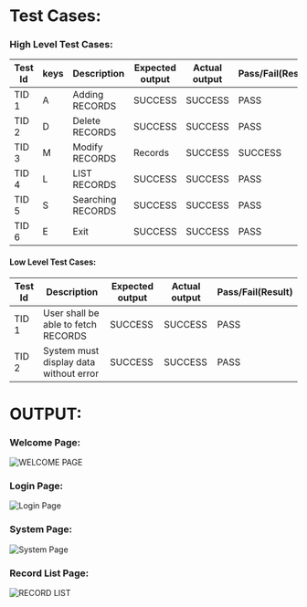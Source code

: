 # Test Cases:

### High Level Test Cases:
| Test Id |	keys |	Description |	Expected output |	Actual output |	Pass/Fail(Result) |
|------|------|------|------|------|------|
| TID 1 | A | Adding RECORDS | SUCCESS |	SUCCESS |	PASS 
| TID 2 |	D	| Delete RECORDS|	SUCCESS	| SUCCESS	 | PASS
| TID 3	| M	| Modify RECORDS | Records |	SUCCESS |	SUCCESS	|PASS
| TID 4 |	L	| LIST RECORDS	| SUCCESS	| SUCCESS	| PASS
| TID 5	| S	| Searching RECORDS | SUCCESS |	SUCCESS | PASS
| TID 6	| E |	Exit | SUCCESS |	SUCCESS	| PASS


#### Low Level Test Cases:
| Test Id |	Description |	Expected output |	Actual output |	Pass/Fail(Result) |
|------|------|------|------|------|
| TID 1 | User shall be able to fetch RECORDS | SUCCESS | SUCCESS | PASS 
| TID 2 |System must display data without error | SUCCESS | SUCCESS |  PASS


# OUTPUT:

### Welcome Page:

![WELCOME PAGE](https://user-images.githubusercontent.com/94299033/143383480-775e3499-2932-4080-bf34-7a50d0f3f04b.jpeg)


### Login Page:

![Login Page](https://user-images.githubusercontent.com/94299033/143383571-1a10b002-4d88-4a3c-ae96-dfad43573eff.jpeg)


### System Page:

![System Page](https://user-images.githubusercontent.com/94299033/143383743-f2e5808f-b535-46df-a423-541e61889119.jpeg)


### Record List Page:


![RECORD LIST](https://user-images.githubusercontent.com/94299033/143383928-740fd495-8a0a-4d7d-96f8-19ac903165ca.jpeg)

